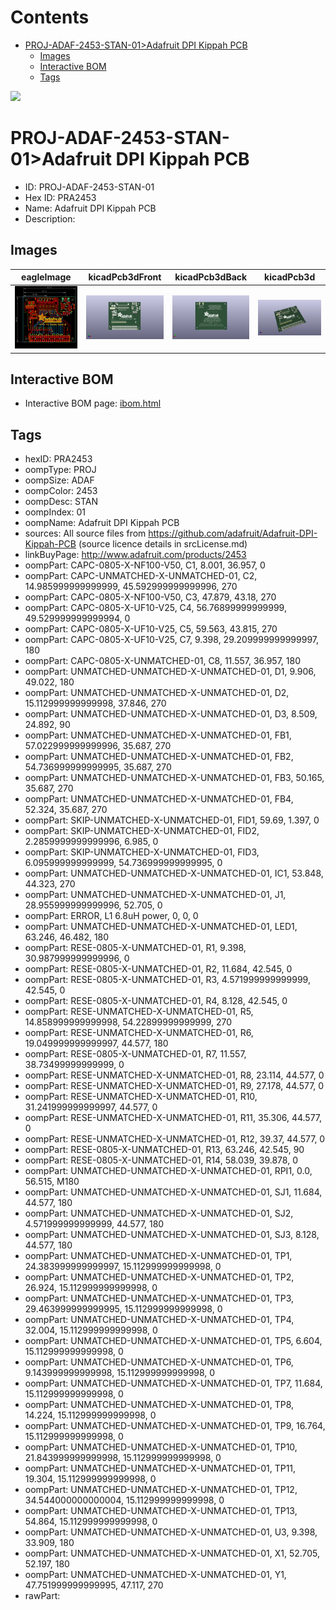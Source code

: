 



Contents
========

* [PROJ-ADAF-2453-STAN-01>Adafruit DPI Kippah PCB](#proj-adaf-2453-stan-01adafruit-dpi-kippah-pcb)
	* [Images](#images)
	* [Interactive BOM](#interactive-bom)
	* [Tags](#tags)
  
![][im]
# PROJ-ADAF-2453-STAN-01>Adafruit DPI Kippah PCB

- ID: PROJ-ADAF-2453-STAN-01
- Hex ID: PRA2453
- Name: Adafruit DPI Kippah PCB
- Description: 

## Images
  
  

|eagleImage|kicadPcb3dFront|kicadPcb3dBack|kicadPcb3d|
| :---: | :---: | :---: | :---: |
|[![eagleImage](eagleImage_140.png)](eagleImage_600.png)|[![kicadPcb3dFront](kicadPcb3dFront_140.png)](kicadPcb3dFront_600.png)|[![kicadPcb3dBack](kicadPcb3dBack_140.png)](kicadPcb3dBack_600.png)|[![kicadPcb3d](kicadPcb3d_140.png)](kicadPcb3d_600.png)|

## Interactive BOM

- Interactive BOM page: [ibom.html](kicad/bom/ibom.html)

## Tags

- hexID: PRA2453
- oompType: PROJ
- oompSize: ADAF
- oompColor: 2453
- oompDesc: STAN
- oompIndex: 01
- oompName: Adafruit DPI Kippah PCB
- sources: All source files from https://github.com/adafruit/Adafruit-DPI-Kippah-PCB (source licence details in srcLicense.md)
- linkBuyPage: http://www.adafruit.com/products/2453
- oompPart: CAPC-0805-X-NF100-V50, C1, 8.001, 36.957, 0
- oompPart: CAPC-UNMATCHED-X-UNMATCHED-01, C2, 14.985999999999999, 45.592999999999996, 270
- oompPart: CAPC-0805-X-NF100-V50, C3, 47.879, 43.18, 270
- oompPart: CAPC-0805-X-UF10-V25, C4, 56.76899999999999, 49.529999999999994, 0
- oompPart: CAPC-0805-X-UF10-V25, C5, 59.563, 43.815, 270
- oompPart: CAPC-0805-X-UF10-V25, C7, 9.398, 29.209999999999997, 180
- oompPart: CAPC-0805-X-UNMATCHED-01, C8, 11.557, 36.957, 180
- oompPart: UNMATCHED-UNMATCHED-X-UNMATCHED-01, D1, 9.906, 49.022, 180
- oompPart: UNMATCHED-UNMATCHED-X-UNMATCHED-01, D2, 15.112999999999998, 37.846, 270
- oompPart: UNMATCHED-UNMATCHED-X-UNMATCHED-01, D3, 8.509, 24.892, 90
- oompPart: UNMATCHED-UNMATCHED-X-UNMATCHED-01, FB1, 57.022999999999996, 35.687, 270
- oompPart: UNMATCHED-UNMATCHED-X-UNMATCHED-01, FB2, 54.736999999999995, 35.687, 270
- oompPart: UNMATCHED-UNMATCHED-X-UNMATCHED-01, FB3, 50.165, 35.687, 270
- oompPart: UNMATCHED-UNMATCHED-X-UNMATCHED-01, FB4, 52.324, 35.687, 270
- oompPart: SKIP-UNMATCHED-X-UNMATCHED-01, FID1, 59.69, 1.397, 0
- oompPart: SKIP-UNMATCHED-X-UNMATCHED-01, FID2, 2.2859999999999996, 6.985, 0
- oompPart: SKIP-UNMATCHED-X-UNMATCHED-01, FID3, 6.095999999999999, 54.736999999999995, 0
- oompPart: UNMATCHED-UNMATCHED-X-UNMATCHED-01, IC1, 53.848, 44.323, 270
- oompPart: UNMATCHED-UNMATCHED-X-UNMATCHED-01, J1, 28.955999999999996, 52.705, 0
- oompPart: ERROR, L1 6.8uH power, 0, 0, 0
- oompPart: UNMATCHED-UNMATCHED-X-UNMATCHED-01, LED1, 63.246, 46.482, 180
- oompPart: RESE-0805-X-UNMATCHED-01, R1, 9.398, 30.987999999999996, 0
- oompPart: RESE-0805-X-UNMATCHED-01, R2, 11.684, 42.545, 0
- oompPart: RESE-0805-X-UNMATCHED-01, R3, 4.571999999999999, 42.545, 0
- oompPart: RESE-0805-X-UNMATCHED-01, R4, 8.128, 42.545, 0
- oompPart: RESE-UNMATCHED-X-UNMATCHED-01, R5, 14.858999999999998, 54.22899999999999, 270
- oompPart: RESE-UNMATCHED-X-UNMATCHED-01, R6, 19.049999999999997, 44.577, 180
- oompPart: RESE-0805-X-UNMATCHED-01, R7, 11.557, 38.73499999999999, 0
- oompPart: RESE-UNMATCHED-X-UNMATCHED-01, R8, 23.114, 44.577, 0
- oompPart: RESE-UNMATCHED-X-UNMATCHED-01, R9, 27.178, 44.577, 0
- oompPart: RESE-UNMATCHED-X-UNMATCHED-01, R10, 31.241999999999997, 44.577, 0
- oompPart: RESE-UNMATCHED-X-UNMATCHED-01, R11, 35.306, 44.577, 0
- oompPart: RESE-UNMATCHED-X-UNMATCHED-01, R12, 39.37, 44.577, 0
- oompPart: RESE-0805-X-UNMATCHED-01, R13, 63.246, 42.545, 90
- oompPart: RESE-0805-X-UNMATCHED-01, R14, 58.039, 39.878, 0
- oompPart: UNMATCHED-UNMATCHED-X-UNMATCHED-01, RPI1, 0.0, 56.515, M180
- oompPart: UNMATCHED-UNMATCHED-X-UNMATCHED-01, SJ1, 11.684, 44.577, 180
- oompPart: UNMATCHED-UNMATCHED-X-UNMATCHED-01, SJ2, 4.571999999999999, 44.577, 180
- oompPart: UNMATCHED-UNMATCHED-X-UNMATCHED-01, SJ3, 8.128, 44.577, 180
- oompPart: UNMATCHED-UNMATCHED-X-UNMATCHED-01, TP1, 24.383999999999997, 15.112999999999998, 0
- oompPart: UNMATCHED-UNMATCHED-X-UNMATCHED-01, TP2, 26.924, 15.112999999999998, 0
- oompPart: UNMATCHED-UNMATCHED-X-UNMATCHED-01, TP3, 29.463999999999995, 15.112999999999998, 0
- oompPart: UNMATCHED-UNMATCHED-X-UNMATCHED-01, TP4, 32.004, 15.112999999999998, 0
- oompPart: UNMATCHED-UNMATCHED-X-UNMATCHED-01, TP5, 6.604, 15.112999999999998, 0
- oompPart: UNMATCHED-UNMATCHED-X-UNMATCHED-01, TP6, 9.143999999999998, 15.112999999999998, 0
- oompPart: UNMATCHED-UNMATCHED-X-UNMATCHED-01, TP7, 11.684, 15.112999999999998, 0
- oompPart: UNMATCHED-UNMATCHED-X-UNMATCHED-01, TP8, 14.224, 15.112999999999998, 0
- oompPart: UNMATCHED-UNMATCHED-X-UNMATCHED-01, TP9, 16.764, 15.112999999999998, 0
- oompPart: UNMATCHED-UNMATCHED-X-UNMATCHED-01, TP10, 21.843999999999998, 15.112999999999998, 0
- oompPart: UNMATCHED-UNMATCHED-X-UNMATCHED-01, TP11, 19.304, 15.112999999999998, 0
- oompPart: UNMATCHED-UNMATCHED-X-UNMATCHED-01, TP12, 34.544000000000004, 15.112999999999998, 0
- oompPart: UNMATCHED-UNMATCHED-X-UNMATCHED-01, TP13, 54.864, 15.112999999999998, 0
- oompPart: UNMATCHED-UNMATCHED-X-UNMATCHED-01, U3, 9.398, 33.909, 180
- oompPart: UNMATCHED-UNMATCHED-X-UNMATCHED-01, X1, 52.705, 52.197, 180
- oompPart: UNMATCHED-UNMATCHED-X-UNMATCHED-01, Y1, 47.751999999999995, 47.117, 270
- rawPart: 



[im]: kicadPcb3d_450.png
